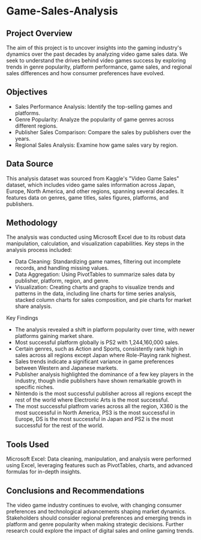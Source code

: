 # Game-Sales-Analysis
## Project Overview
The aim of this project is to uncover insights into the gaming industry's dynamics over the past decades by analyzing video game sales data. We seek to understand the drives behind video games success by exploring trends in genre popularity, platform performance, game sales, and regional sales differences and how consumer preferences have evolved.
## Objectives
- Sales Performance Analysis: Identify the top-selling games and platforms.
- Genre Popularity: Analyze the popularity of game genres across different regions.
- Publisher Sales Comparison: Compare the sales by publishers over the years.
- Regional Sales Analysis: Examine how game sales vary by region.
## Data Source
This analysis dataset was sourced from Kaggle's "Video Game Sales" dataset, which includes video game sales information across Japan, Europe, North America, and other regions, spanning several decades. It features data on genres, game titles, sales figures, platforms, and publishers.
## Methodology
The analysis was conducted using Microsoft Excel due to its robust data manipulation, calculation, and visualization capabilities. Key steps in the analysis process included:

- Data Cleaning: Standardizing game names, filtering out incomplete records, and handling missing values.
- Data Aggregation: Using PivotTables to summarize sales data by publisher, platform, region, and genre.
- Visualization: Creating charts and graphs to visualize trends and patterns in the data, including line charts for time series analysis, stacked column charts for sales composition, and pie charts for market share analysis.

Key Findings
- The analysis revealed a shift in platform popularity over time, with newer platforms gaining market share.
- Most successful platform globally is PS2 with 1,244,160,000 sales.
- Certain genres, such as Action and Sports, consistently rank high in sales across all regions except Japan where Role-Playing rank highest.
- Sales trends indicate a significant variance in game preferences between Western and Japanese markets.
- Publisher analysis highlighted the dominance of a few key players in the industry, though indie publishers have shown remarkable growth in specific niches.
- Nintendo is the most successful publisher across all regions except the rest of the world where Electronic Arts is the most successful.
- The most successful platfrom varies across all the region, X360 is the most successful in North America, PS3 is the most successful in Europe,  DS is the most successful in Japan and PS2 is the most successful for the rest of the world.


## Tools Used
Microsoft Excel: Data cleaning, manipulation, and analysis were performed using Excel, leveraging features such as PivotTables, charts, and advanced formulas for in-depth insights.

## Conclusions and Recommendations
The video game industry continues to evolve, with changing consumer preferences and technological advancements shaping market dynamics. Stakeholders should consider regional preferences and emerging trends in platform and genre popularity when making strategic decisions. Further research could explore the impact of digital sales and online gaming trends.
